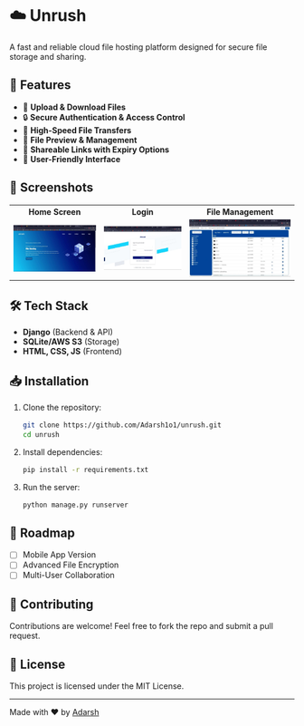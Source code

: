 # ☁️ Unrush

A fast and reliable cloud file hosting platform designed for secure file storage and sharing.

## 🚀 Features
- 📂 **Upload & Download Files**
- 🔒 **Secure Authentication & Access Control**
- 🚀 **High-Speed File Transfers**
- 📜 **File Preview & Management**
- 📡 **Shareable Links with Expiry Options**
- 🎨 **User-Friendly Interface**

## 📸 Screenshots
<table>
  <tr>
    <th>Home Screen</th>
    <th>Login</th>
    <th>File Management</th>
  </tr>
  <tr>
    <td><img src="https://github.com/Adarsh1o1/unrush/blob/2f1cc219c806387e8c5c31f240caa95e9ffe5e21/media/1720376125862.jpg" width="500"></td>
    <td><img src="https://github.com/Adarsh1o1/unrush/blob/2f1cc219c806387e8c5c31f240caa95e9ffe5e21/media/1720376144489.jpg" width="500"></td>
    <td><img src="https://github.com/Adarsh1o1/unrush/blob/2f1cc219c806387e8c5c31f240caa95e9ffe5e21/media/1720376155525.jpg" width="500"></td>
  </tr>
</table>

## 🛠 Tech Stack
- **Django** (Backend & API)
- **SQLite/AWS S3** (Storage)
- **HTML, CSS, JS** (Frontend)

## 📥 Installation
1. Clone the repository:
   ```bash
   git clone https://github.com/Adarsh1o1/unrush.git
   cd unrush
   ```
2. Install dependencies:
   ```bash
   pip install -r requirements.txt
   ```
3. Run the server:
   ```bash
   python manage.py runserver
   ```

## 🎯 Roadmap
- [ ] Mobile App Version
- [ ] Advanced File Encryption
- [ ] Multi-User Collaboration

## 🤝 Contributing
Contributions are welcome! Feel free to fork the repo and submit a pull request.

## 📜 License
This project is licensed under the MIT License.

---
Made with ❤️ by [Adarsh](https://github.com/Adarsh1o1)

